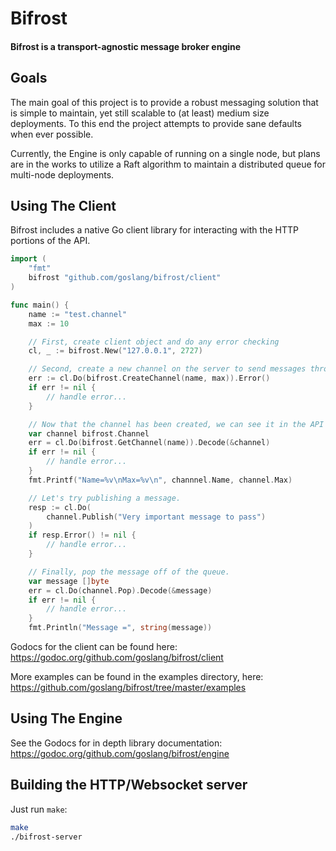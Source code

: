 # Bifrost

#### Bifrost is a transport-agnostic message broker engine

## Goals

The main goal of this project is to provide a robust messaging solution that is
simple to maintain, yet still scalable to (at least) medium size deployments.
To this end the project attempts to provide sane defaults when ever possible.

Currently, the Engine is only capable of running on a single node, but plans
are in the works to utilize a Raft algorithm to maintain a distributed queue
for multi-node deployments.

## Using The Client

Bifrost includes a native Go client library for interacting with the HTTP
portions of the API.

```go
import (
	"fmt"
	bifrost "github.com/goslang/bifrost/client"
)

func main() {
	name := "test.channel"
	max := 10

	// First, create client object and do any error checking
	cl, _ := bifrost.New("127.0.0.1", 2727)

	// Second, create a new channel on the server to send messages through.
	err := cl.Do(bifrost.CreateChannel(name, max)).Error()
	if err != nil {
		// handle error...
	}

	// Now that the channel has been created, we can see it in the API
	var channel bifrost.Channel
	err = cl.Do(bifrost.GetChannel(name)).Decode(&channel)
	if err != nil {
		// handle error...
	}
	fmt.Printf("Name=%v\nMax=%v\n", channnel.Name, channel.Max)

	// Let's try publishing a message.
	resp := cl.Do(
		channel.Publish("Very important message to pass")
	)
	if resp.Error() != nil {
		// handle error...
	}

	// Finally, pop the message off of the queue.
	var message []byte
	err = cl.Do(channel.Pop).Decode(&message)
	if err != nil {
		// handle error...
	}
	fmt.Println("Message =", string(message))
```

Godocs for the client can be found here:
https://godoc.org/github.com/goslang/bifrost/client

More examples can be found in the examples directory, here:
https://github.com/goslang/bifrost/tree/master/examples

## Using The Engine

See the Godocs for in depth library documentation:
https://godoc.org/github.com/goslang/bifrost/engine

## Building the HTTP/Websocket server

Just run `make`:
```bash
make
./bifrost-server
```
